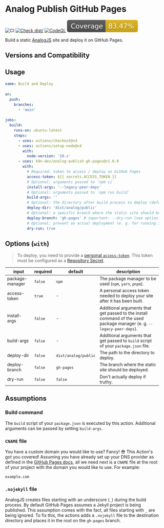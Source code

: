# Analog Publish GitHub Pages

![CI](https://github.com/k9n-dev/analog-publish-gh-pages/actions/workflows/ci.yml/badge.svg)
[![Check dist/](https://github.com/k9n-dev/analog-publish-gh-pages/actions/workflows/check-dist.yml/badge.svg)](https://github.com/k9n-dev/analog-publish-gh-pages/actions/workflows/check-dist.yml)
[![CodeQL](https://github.com/k9n-dev/analog-publish-gh-pages/actions/workflows/codeql-analysis.yml/badge.svg)](https://github.com/k9n-dev/analog-publish-gh-pages/actions/workflows/codeql-analysis.yml)
[![Coverage](./badges/coverage.svg)](./badges/coverage.svg)

Build a static [AnalogJS](https://analogjs.org/) site and deploy it on GitHub
Pages.

## Versions and Compatibility

## Usage

```yaml
name: Build and Deploy

on:
  push:
    branches:
      - 'main'

jobs:
  build:
    runs-on: ubuntu-latest
    steps:
      - uses: actions/checkout@v4
      - uses: actions/setup-node@v4
        with:
          node-version: '20.x'
      - uses: k9n-dev/analog-publish-gh-pages@v1.0.0
        with:
          # Required: token to access / deploy on GitHub Pages
          access-token: ${{ secrets.ACCESS_TOKEN }}
          # Optional: arguments passed to `npm ci`
          install-args: '--legacy-peer-deps'
          # Optional: arguments passed to `npm run build`
          build-args: ''
          # Optional: the directory after build process to deploy (defaults to `dist/analog/public`)
          deploy-dir: 'dist/analog/public'
          # Optional: a specific branch where the static site should be deployed (defaults to `gh-pages`)
          deploy-branch: 'gh-pages' # important: --dry-run (see option below) won't actually deploy the site!
          # Optional: prevent an actual deployment (e. g. for running in branch pipelines)
          dry-run: true
```

## Options (`with`)

> To deploy, you need to provide a [personal
> `access-token`][github-access-token]. This token must be configured as a
> [Repository Secret][github-repo-secret].

<!-- START: table generated from actions.yml -->

| input           | required | default              | description                                                                                                           |
| --------------- | -------- | -------------------- | --------------------------------------------------------------------------------------------------------------------- |
| package-manager | `false`  | `npm`                | The package manager to be used (`npm`, `yarn`, `pnpm`).                                                               |
| access-token    | `true`   | -                    | A personal access token needed to deploy your site after it has been built.                                           |
| install-args    | `false`  | -                    | Additional arguments that get passed to the install command of the used package manager (e. g. `--legacy-peer-deps`). |
| build-args      | `false`  | -                    | Additional arguments that get passed to `build` script of your `package.json` file.                                   |
| deploy-dir      | `false`  | `dist/analog/public` | The path to the directory to deploy.                                                                                  |
| deploy-branch   | `false`  | `gh-pages`           | The branch where the static site should be deployed.                                                                  |
| dry-run         | `false`  | `false`              | Don't actually deploy if truthy.                                                                                      |

<!-- END: table generated from actions.yml -->

## Assumptions

### Build command

The `build` script of your `package.json` is executed by this action. Additional
arguments can be passed by setting `build-args`.

### `CNAME` file

You have a custom domain you would like to use? Fancy! 😎 This Action's got you
covered! Assuming you have already set up your DNS provider as defined in the
[GitHub Pages docs][github-pages-domain-docs], all we need next is a `CNAME`
file at the root of your project with the domain you would like to use. For
example:

```CNAME
example.com
```

### `.nojekyll` file

AnalogJS creates files starting with an underscore (`_`) during the build
process. By default GitHub Pages assumes a Jekyll project is being published.
This assumption comes with the fact, all files starting with `_` are being
ignored. To fix this, the actions adds a `.nojekyll` file to the destination
directory and places it in the root on the `gh-pages` branch.

[github-access-token]:
  https://help.github.com/articles/creating-a-personal-access-token-for-the-command-line
[github-pages-domain-docs]:
  https://help.github.com/en/articles/using-a-custom-domain-with-github-pages
[github-repo-secret]:
  https://help.github.com/en/actions/automating-your-workflow-with-github-actions/creating-and-using-encrypted-secrets#creating-encrypted-secrets
